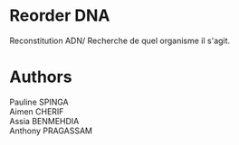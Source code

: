 # Reorder DNA
Reconstitution ADN/ Recherche de quel organisme il s'agit.
# Authors
Pauline SPINGA
<br>
Aimen CHERIF
<br>
Assia BENMEHDIA
<br>
Anthony PRAGASSAM 
 
